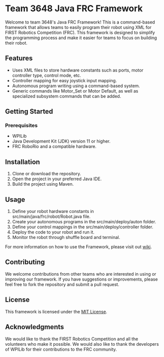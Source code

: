 # Team 3648 Java FRC Framework

Welcome to team 3648's Java FRC Framework! This is a command-based framework that allows teams to easily program their robot using XML for FIRST Robotics Competition (FRC). This framework is designed to simplify the programming process and make it easier for teams to focus on building their robot.
## Features
<ul>
    <li>Uses XML files to store hardware constants such as ports, motor controller type, control mode, etc.</li>
    <li>Controller mapping for easy joystick input mapping.</li>
    <li>Autonomous program writing using a command-based system.</li>
    <li>Generic commands like Motor_Set or Motor Default, as well as specialized subsystem commands that can be added.</li>
</ul>

## Getting Started

### Prerequisites

<ul>
    <li>WPILib</li>
    <li>Java Development Kit (JDK) version 11 or higher.</li>
    <li>FRC RoboRio and a compatible hardware.</li>
</ul>

## Installation

<ol>
    <li>Clone or download the repository.</li>
    <li>Open the project in your preferred Java IDE.</li>
    <li>Build the project using Maven.</li>
</ol>

## Usage

<ol>
    <li>Define your robot hardware constants in src/main/java/frc/robot/Robot.java file.</li>
    <li>Create your autonomous programs in the src/main/deploy/auton folder.</li>
    <li>Define your control mappings in the src/main/deploy/controller folder.</li>
    <li>Deploy the code to your robot and run it.</li>
    <li>Monitor the robot through shuffle board and terminal.</li>
</ol>

For more information on how to use the Framework, please visit out [wiki](https://github.com/3648TJSpartans/Framework/wiki).

## Contributing

We welcome contributions from other teams who are interested in using or improving our framework. If you have suggestions or improvements, please feel free to fork the repository and submit a pull request.
## License

This framework is licensed under the [MIT License](mit-license.org).
## Acknowledgments

We would like to thank the FIRST Robotics Competition and all the volunteers who make it possible. We would also like to thank the developers of WPILib for their contributions to the FRC community.

